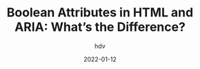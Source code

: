 ---
author: hdv
date: 2022-01-12
tags:
  - html
  - aria
target_url: https://hiddedevries.nl/en/blog/2022-01-12-boolean-attributes-in-html-and-aria-whats-the-difference
title: "Boolean Attributes in HTML and ARIA: What’s the Difference?"
---